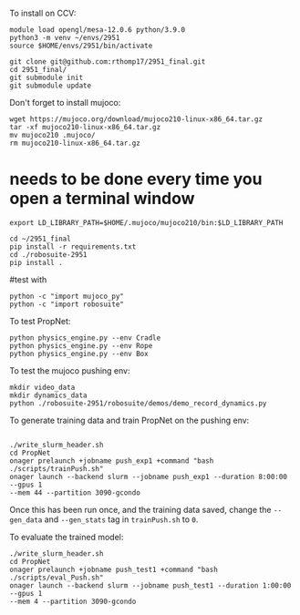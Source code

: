 To install on CCV: 
```
module load opengl/mesa-12.0.6 python/3.9.0
python3 -m venv ~/envs/2951
source $HOME/envs/2951/bin/activate
```

```
git clone git@github.com:rthomp17/2951_final.git  
cd 2951_final/
git submodule init    
git submodule update
```
Don't forget to install mujoco:
```
wget https://mujoco.org/download/mujoco210-linux-x86_64.tar.gz
tar -xf mujoco210-linux-x86_64.tar.gz
mv mujoco210 .mujoco/
rm mujoco210-linux-x86_64.tar.gz
```

# needs to be done every time you open a terminal window
`export LD_LIBRARY_PATH=$HOME/.mujoco/mujoco210/bin:$LD_LIBRARY_PATH`

```
cd ~/2951_final
pip install -r requirements.txt
cd ./robosuite-2951
pip install .
```

#test with
```
python -c "import mujoco_py"
python -c "import robosuite"
```

To test PropNet:
```
python physics_engine.py --env Cradle
python physics_engine.py --env Rope
python physics_engine.py --env Box
```

To test the mujoco pushing env:
```
mkdir video_data
mkdir dynamics_data
python ./robosuite-2951/robosuite/demos/demo_record_dynamics.py
```

To generate training data and train PropNet on the pushing env:
```

./write_slurm_header.sh
cd PropNet
onager prelaunch +jobname push_exp1 +command "bash 
./scripts/trainPush.sh" 
onager launch --backend slurm --jobname push_exp1 --duration 8:00:00 
--gpus 1 
--mem 44 --partition 3090-gcondo
```
Once this has been run once, and the training data saved, change the 
`--gen_data` and `--gen_stats` tag in `trainPush.sh` to `0`.

To evaluate the trained model: 
```
./write_slurm_header.sh
cd PropNet
onager prelaunch +jobname push_test1 +command "bash
./scripts/eval_Push.sh"
onager launch --backend slurm --jobname push_test1 --duration 1:00:00
--gpus 1
--mem 4 --partition 3090-gcondo
```
